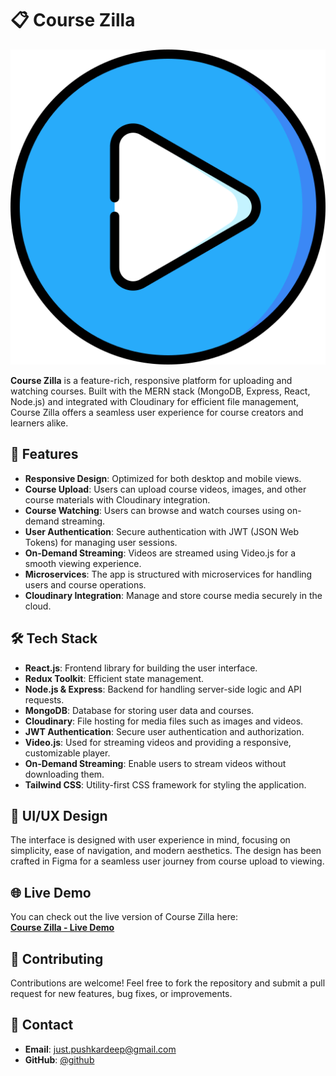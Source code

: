 # 📋 Course Zilla

![Course Zilla Logo](course-zilla/public/images/logo.png)  <!-- Replace with the actual path to your logo image -->

**Course Zilla** is a feature-rich, responsive platform for uploading and watching courses. Built with the MERN stack (MongoDB, Express, React, Node.js) and integrated with Cloudinary for efficient file management, Course Zilla offers a seamless user experience for course creators and learners alike.

## 🚀 Features

- **Responsive Design**: Optimized for both desktop and mobile views.
- **Course Upload**: Users can upload course videos, images, and other course materials with Cloudinary integration.
- **Course Watching**: Users can browse and watch courses using on-demand streaming.
- **User Authentication**: Secure authentication with JWT (JSON Web Tokens) for managing user sessions.
- **On-Demand Streaming**: Videos are streamed using Video.js for a smooth viewing experience.
- **Microservices**: The app is structured with microservices for handling users and course operations.
- **Cloudinary Integration**: Manage and store course media securely in the cloud.

## 🛠️ Tech Stack

- **React.js**: Frontend library for building the user interface.
- **Redux Toolkit**: Efficient state management.
- **Node.js & Express**: Backend for handling server-side logic and API requests.
- **MongoDB**: Database for storing user data and courses.
- **Cloudinary**: File hosting for media files such as images and videos.
- **JWT Authentication**: Secure user authentication and authorization.
- **Video.js**: Used for streaming videos and providing a responsive, customizable player.
- **On-Demand Streaming**: Enable users to stream videos without downloading them.
- **Tailwind CSS**: Utility-first CSS framework for styling the application.

## 🎨 UI/UX Design

The interface is designed with user experience in mind, focusing on simplicity, ease of navigation, and modern aesthetics. The design has been crafted in Figma for a seamless user journey from course upload to viewing.

## 🌐 Live Demo

You can check out the live version of Course Zilla here:  
[**Course Zilla - Live Demo**](https://course-zilla.vercel.app)

## 🤝 Contributing

Contributions are welcome! Feel free to fork the repository and submit a pull request for new features, bug fixes, or improvements.

## 📧 Contact

- **Email**: just.pushkardeep@gmail.com
- **GitHub**: [@github](https://github.com/Pushkardeep)
